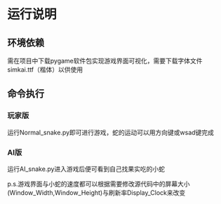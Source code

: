 # 运行说明

## 环境依赖

需在项目中下载pygame软件包实现游戏界面可视化，需要下载字体文件simkai.ttf（楷体）以供使用

## 命令执行

### 玩家版

运行Normal_snake.py即可进行游戏，蛇的运动可以用方向键或wsad键完成

### AI版

运行AI_snake.py进入游戏后便可看到自己找果实吃的小蛇

p.s.游戏界面与小蛇的速度都可以根据需要修改源代码中的屏幕大小(Window_Width,Window_Height)与刷新率Display_Clock来改变